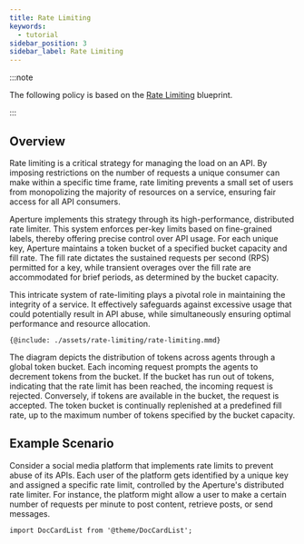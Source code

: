 ```yaml
---
title: Rate Limiting
keywords:
  - tutorial
sidebar_position: 3
sidebar_label: Rate Limiting
---
```


:::note

The following policy is based on the
[Rate Limiting](/reference/blueprints/rate-limiting/base.md) blueprint.

:::

## Overview

Rate limiting is a critical strategy for managing the load on an API. By
imposing restrictions on the number of requests a unique consumer can make
within a specific time frame, rate limiting prevents a small set of users from
monopolizing the majority of resources on a service, ensuring fair access for
all API consumers.

Aperture implements this strategy through its high-performance, distributed rate
limiter. This system enforces per-key limits based on fine-grained labels,
thereby offering precise control over API usage. For each unique key, Aperture
maintains a token bucket of a specified bucket capacity and fill rate. The fill
rate dictates the sustained requests per second (RPS) permitted for a key, while
transient overages over the fill rate are accommodated for brief periods, as
determined by the bucket capacity.

This intricate system of rate-limiting plays a pivotal role in maintaining the
integrity of a service. It effectively safeguards against excessive usage that
could potentially result in API abuse, while simultaneously ensuring optimal
performance and resource allocation.

<Zoom>

```mermaid
{@include: ./assets/rate-limiting/rate-limiting.mmd}
```

</Zoom>

The diagram depicts the distribution of tokens across agents through a global
token bucket. Each incoming request prompts the agents to decrement tokens from
the bucket. If the bucket has run out of tokens, indicating that the rate limit
has been reached, the incoming request is rejected. Conversely, if tokens are
available in the bucket, the request is accepted. The token bucket is
continually replenished at a predefined fill rate, up to the maximum number of
tokens specified by the bucket capacity.

## Example Scenario

Consider a social media platform that implements rate limits to prevent abuse of
its APIs. Each user of the platform gets identified by a unique key and assigned
a specific rate limit, controlled by the Aperture's distributed rate limiter.
For instance, the platform might allow a user to make a certain number of
requests per minute to post content, retrieve posts, or send messages.

```mdx-code-block
import DocCardList from '@theme/DocCardList';
```

<DocCardList />
